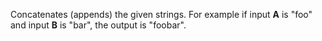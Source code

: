 
[comment]: # (TextCanvasModule)
Concatenates (appends) the given strings. For example if input **A** is "foo" and input **B** is "bar", the output is "foobar".